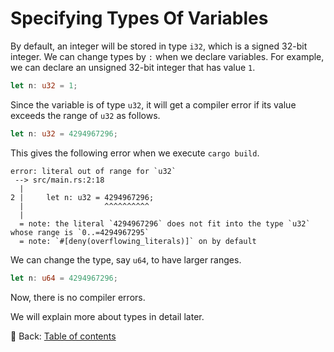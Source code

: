 # Specifying Types Of Variables

By default, an integer will be stored in type `i32`, which is a signed 32-bit integer.
We can change types by `:` when we declare variables.
For example, we can declare an unsigned 32-bit integer that has value `1`.

```rust
let n: u32 = 1;
```

Since the variable is of type `u32`, it will get a compiler error if its value exceeds the range of `u32` as follows.

```rust
let n: u32 = 4294967296;
```

This gives the following error when we execute `cargo build`.

```text
error: literal out of range for `u32`
 --> src/main.rs:2:18
  |
2 |     let n: u32 = 4294967296;
  |                  ^^^^^^^^^^
  |
  = note: the literal `4294967296` does not fit into the type `u32` whose range is `0..=4294967295`
  = note: `#[deny(overflowing_literals)]` on by default
```

We can change the type, say `u64`, to have larger ranges.

```rust
let n: u64 = 4294967296;
```

Now, there is no compiler errors.

We will explain more about types in detail later.

<!-- :arrow_right:  Next:  -->

:blue_book: Back: [Table of contents](./../README.md)
